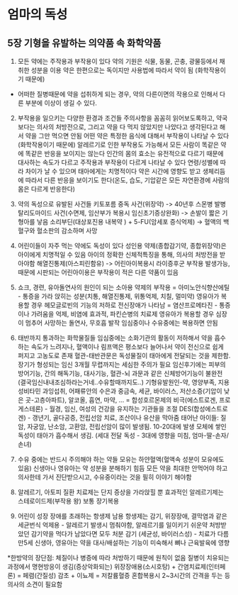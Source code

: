 # 엄마의 독성 

## 5장 기형을 유발하는 의약품 속 화학약품

1. 모든 약에는 주작용과 부작용이 있다
약의 기원은 식물, 동물, 곤충, 광물등에서 채취한 성분을 이용
약은 한편으로는 독이지만 사용법에 따라서 약이 됨 (화학작용이기 때문에) 
* 어떠한 질병때문에 약을 섭취하게 되는 경우, 약의 다른이면의 작용으로 인해서 다른 부분에 이상이 생길 수 있다.

2. 부작용을 일으키는 다양한 환경과 조건들
주의사항을 꼼꼼히 읽어보도록하고, 약국보다는 의사의 처방전으로, 그리고 약을 다 먹지 않았지만 나았다고 생각된다고 해서 약을 그만 먹으면 안됨
어떤 약은 특정한 음식에 대해서 부작용이 나타날 수 있다 (화학작용이기 때문에)
알레르기로 인한 부작용도 가능해서 모든 사람이 똑같은 약에 똑같은 반응을 보이지는 않는다
인간의 몸의 효소는 유전적으로 다르기 때문에 대사하는 속도가 다르고 주작용과 부작용이 다르게 나타날 수 있다
연령/성별에 따라 차이가 날 수 있으며 태아에게는 치명적이다
약은 시간에 영향도 받고 생체리듬에 따라서 다른 반응을 보이기도 한다(온도, 습도, 기압같은 모든 자연환경에 사람의 몸은 다르게 반응한다)

3. 약의 독성으로 유발된 사건들
키토포름 중독 사건(위장약) -> 40년후 스몬병 발병
탈리도마이드 사건(수면제, 임산부가 복용시 임신초기증상완화) -> 손발이 짧은 기형아를 낳음
소리부딘(대상포진용 내복약 ) + 5-FU(암세포 증식억제) -> 혈액의 백혈구와 혈소판의 감소하며 사망

4. 어린이들이 자주 먹는 약에도 독성이 있다
성인용 약제(종합감기약, 종합위장약)은 아이에게 치명적일 수 있음
아이의 정확한 신체적특징을 통해, 의사의 처방전을 받아야함
해열진통제(아스피린함유) -> 어린아이복용시 라이증후군 부작용 발생가능, 때문에 시판되는 어린아이용은 부작용이 적은 다른 약품이 있음

5. 쇼크, 경련, 유아돌연사의 원인이 되는 소아용 약제의 부작용
= 아미노안식향산에틸 - 통증을 가라 앉히는 성분(치통, 해열진통제, 위통억제, 치칠, 멀미약)
영유아가 복용할 경우 헤모글로빈의 기능의 저하로 전신장애가 나타남
= 염산프로메타진 - 통증이나 가려움을 억제, 비염에 효과적, 파킨슨병의 치료제
영유아가 복용할 경우 심장이 멈추어 사망하는 돌연사, 무호흡 발작
임심중이나 수유중에는 복용하면 안됨

6. 태반까지 통과하는 화학물질들
임심중에는 소화기관의 활동이 저하해서 약을 흡수하는 속도가 느려지나, 혈액이나 림프액은 평소보다 늘어나서 약이 전신으로 쉽게 퍼지고 고농도로 존재
혈관-태반관문은 독성물질이 태아에게 전달되는 것을 제한함.
장기가 형성되는 임신 3개월 무렵까지는 세심한 주의가 필요
임신후기에는 피부의 방어기능, 간의 해독기능, 대사기능, 혈관-뇌 과문과 같은 신체방어기능이 불완전 (결국임신내내조심하라는거네..수유할때까지도..)
기형유발원인-약, 영양부족, 지용성비타민 과잉섭취, 어패류안의 수은과 중금속, 세균, 바이러스, 저산소증(기압이 낮은 곳-고층아파트), 알코올, 흡연, 마약, ...
= 합성호르몬제의 비극(에스트로겐, 프로게스테론) - 월경, 임신, 여성의 건강을 유지하는 기관들을 조절
DES(합성에스트로겐) -  갱년기, 골다공증, 전립선암 치료, 조산이나 유산을 막아줌 
태어난 아이들: 질암, 자궁암, 난소암, 고환암, 전립선암이 많이 발생됨. 10-20대에 발생
모체에 쌓인 독성이 태아가 흡수해서 생김. (세대 전달 독성 - 3대에 영향을 미침, 엄마-딸-손자/손녀)

7. 수유 중에는 반드시 주의해야 하는 약들
모유는 하얀혈액(혈액속 성분이 모유에도 있음)
신생아나 영유아는 약 성분을 분해하기 힘듬
모든 약을 최대한 안먹어야 하고 의사한테 가서 진단받으시고, 수유중이라는 것을 필히 이야기 해야함

8. 알레르기, 아토피 질환 치료제는 단지 증상을 가라앉힐 뿐
효과적인 알레르기제는 스테로이드제(부작용 왕)
보통 장기복용

9. 어린이 성장 장애를 초래하는 항생제 남용
항생제는 감기, 위장장애, 결막염과 같은 세균번식 억제용 - 알레르기 발생시 멈춰야함, 알레르기를 일이키기 쉬운약
처방받았던 감기약을 먹다가 남았다면 모두 처분
감기 (세균성, 바이러스성) - 치료가 다름
만5세 신생아, 영유아는 약을 대사/배설하는 기능이 미숙해서 뼈나 근육발육에 영향

*한방약의 장단점:
체질이나 병증에 따라 처방하기 때문에 원칙이 없음
질병이 치유되는 과정에서 명현방응이 생김(증상악화되는)
위장장애용(소시호탕) + 간염치료제(인터페론) = 페렴(간질성) 
감초 + 이뇨제 = 저칼륨혈증
혼합복용시 2~3시간의 간격을 두는 등 의사의 소견이 필요함
